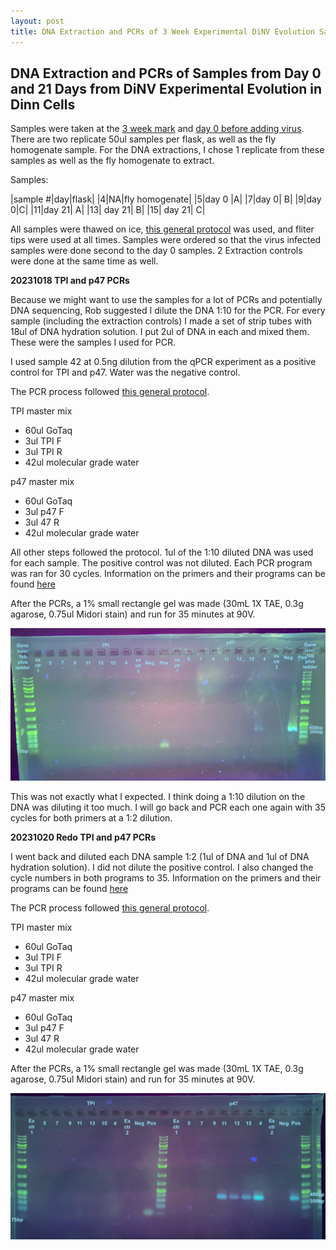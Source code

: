 ```yaml
---
layout: post
title: DNA Extraction and PCRs of 3 Week Experimental DiNV Evolution Samples
---
```


## DNA Extraction and PCRs of Samples from Day 0 and 21 Days from DiNV Experimental Evolution in Dinn Cells 

Samples were taken at the [3 week mark](https://meschedl.github.io/Unckless-Lab-Notebook-Maggie/2023/10/17/experimental-evolution-3-week-samples.html) and [day 0 before adding virus](https://meschedl.github.io/Unckless-Lab-Notebook-Maggie/2023/09/26/experimental-evolution-inoculation.html). There are two replicate 50ul samples per flask, as well as the fly homogenate sample. For the DNA extractions, I chose 1 replicate from these samples as well as the fly homogenate to extract. 

Samples: 

|sample #|day|flask|
|4|NA|fly homogenate|
|5|day 0 |A|
|7|day 0| B|
|9|day 0|C|
|11|day 21| A|
|13| day 21| B|
|15| day 21| C|


All samples were thawed on ice, [this general protocol](https://github.com/meschedl/Unckless_Lab_Resources/blob/main/protocols/cell-DNA-extraction-protocol.md) was used, and fliter tips were used at all times. Samples were ordered so that the virus infected samples were done second to the day 0 samples. 2 Extraction controls were done at the same time as well. 

**20231018 TPI and p47 PCRs**

Because we might want to use the samples for a lot of PCRs and potentially DNA sequencing, Rob suggested I dilute the DNA 1:10 for the PCR. For every sample (including the extraction controls) I made a set of strip tubes with 18ul of DNA hydration solution. I put 2ul of DNA in each and mixed them. These were the samples I used for PCR. 

I used sample 42 at 0.5ng dilution from the qPCR experiment as a positive control for TPI and p47. Water was the negative control.

The PCR process followed [this general protocol](https://github.com/meschedl/Unckless_Lab_Resources/blob/main/protocols/PCR_protocol_general.md). 

TPI master mix 
- 60ul GoTaq
- 3ul TPI F
- 3ul TPI R
- 42ul molecular grade water 

p47 master mix 
- 60ul GoTaq
- 3ul p47 F
- 3ul 47 R
- 42ul molecular grade water 

All other steps followed the protocol. 1ul of the 1:10 diluted DNA was used for each sample. The positive control was not diluted. Each PCR program was ran for 30 cycles. Information on the primers and their programs can be found [here](https://docs.google.com/spreadsheets/d/1IaLLjsa4SXJr90wUi8xyE1dYvWmHsbThSz3d8N9KaK0/edit#gid=0)

After the PCRs, a 1% small rectangle gel was made (30mL 1X TAE, 0.3g agarose, 0.75ul Midori stain) and run for 35 minutes at 90V. 

![](https://raw.githubusercontent.com/meschedl/Unckless-Lab-Notebook-Maggie/master/images/20231018-gel.jpeg)

This was not exactly what I expected. I think doing a 1:10 dilution on the DNA was diluting it too much. I will go back and PCR each one again with 35 cycles for both primers at a 1:2 dilution. 

**20231020 Redo TPI and p47 PCRs**

I went back and diluted each DNA sample 1:2 (1ul of DNA and 1ul of DNA hydration solution). I did not dilute the positive control. I also changed the cycle numbers in both programs to 35. Information on the primers and their programs can be found [here](https://docs.google.com/spreadsheets/d/1IaLLjsa4SXJr90wUi8xyE1dYvWmHsbThSz3d8N9KaK0/edit#gid=0)

The PCR process followed [this general protocol](https://github.com/meschedl/Unckless_Lab_Resources/blob/main/protocols/PCR_protocol_general.md). 

TPI master mix 
- 60ul GoTaq
- 3ul TPI F
- 3ul TPI R
- 42ul molecular grade water 

p47 master mix 
- 60ul GoTaq
- 3ul p47 F
- 3ul 47 R
- 42ul molecular grade water 


After the PCRs, a 1% small rectangle gel was made (30mL 1X TAE, 0.3g agarose, 0.75ul Midori stain) and run for 35 minutes at 90V. 

![](https://raw.githubusercontent.com/meschedl/Unckless-Lab-Notebook-Maggie/master/images/20231020-gel.jpeg)